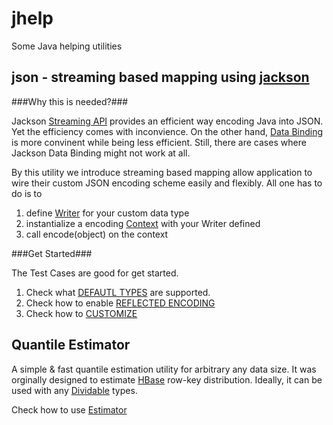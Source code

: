 jhelp
=====

Some Java helping utilities

json - streaming based mapping using [jackson](http://wiki.fasterxml.com/JacksonHome)
----

###Why this is needed?###

Jackson [Streaming API](http://wiki.fasterxml.com/JacksonStreamingApi) provides an efficient way encoding Java into JSON. Yet the efficiency comes with inconvience. On the other hand, [Data Binding](http://wiki.fasterxml.com/JacksonDataBinding) is more convinent while being less efficient. Still, there are cases where Jackson Data Binding might not work at all.

By this utility we introduce streaming based mapping allow application to wire their custom JSON encoding scheme easily and flexibly. All one has to do is to
1. define [Writer](https://github.com/gl-works/jhelp/blob/master/src/main/java/jhelp/json/Writer.java) for your custom data type
2. instantialize a encoding [Context](https://github.com/gl-works/jhelp/blob/master/src/main/java/jhelp/json/Context.java) with your Writer defined
3. call encode(object) on the context

###Get Started###

The Test Cases are good for get started.
1. Check what [DEFAUTL TYPES](https://github.com/gl-works/jhelp/blob/master/src/test/java/jhelp/json/PredifinedTest.java) are supported.
2. Check how to enable [REFLECTED ENCODING](https://github.com/gl-works/jhelp/blob/master/src/test/java/jhelp/json/ReflectedTest.java)
3. Check how to [CUSTOMIZE](https://github.com/gl-works/jhelp/blob/master/src/test/java/jhelp/json/CustomizedTest.java)

Quantile Estimator
---------------------

A simple & fast quantile estimation utility for arbitrary any data size. It was orginally designed to estimate [HBase](http://hbase.apache.org/) row-key distribution. Ideally, it can be used with any [Dividable](https://github.com/gl-works/jhelp/blob/master/src/main/java/jhelp/math/quantile/Estimator.java) types.


Check how to use [Estimator](https://github.com/gl-works/jhelp/blob/master/src/main/java/jhelp/math/quantile/Estimator.java)
